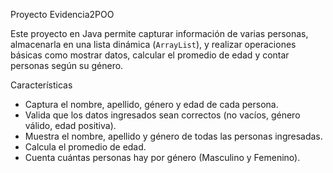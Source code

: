 Proyecto Evidencia2POO

Este proyecto en Java permite capturar información de varias personas, almacenarla en una lista dinámica (`ArrayList`), y realizar operaciones básicas como mostrar datos, calcular el promedio de edad y contar personas según su género.

Características

- Captura el nombre, apellido, género y edad de cada persona.
- Valida que los datos ingresados sean correctos (no vacíos, género válido, edad positiva).
- Muestra el nombre, apellido y género de todas las personas ingresadas.
- Calcula el promedio de edad.
- Cuenta cuántas personas hay por género (Masculino y Femenino).
